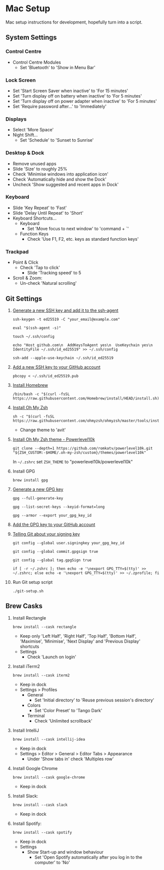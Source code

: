 Mac Setup
=========

Mac setup instructions for development, hopefully turn into a script.

System Settings
---------------

### Control Centre
- Control Centre Modules
  - Set 'Bluetooth' to 'Show in Menu Bar'

### Lock Screen
- Set 'Start Screen Saver when inactive' to 'For 15 minutes'
- Set 'Turn display off on battery when inactive' to 'For 5 minutes'
- Set 'Turn display off on power adapter when inactive' to 'For 5 minutes' 
- Set 'Require password after...' to 'Immediately' 

### Displays
- Select 'More Space'
- Night Shift...
  - Set 'Schedule' to 'Sunset to Sunrise'

### Desktop & Dock
- Remove unused apps
- Slide 'Size' to roughly 25%
- Check 'Minimise windows into application icon'
- Check 'Automatically hide and show the Dock'
- Uncheck 'Show suggested and recent apps in Dock'

### Keyboard
- Slide 'Key Repeat' to 'Fast'
- Slide 'Delay Until Repeat' to 'Short'
- Keyboard Shortcuts...
  - Keyboard
    - Set 'Move focus to next window' to 'command + `'
  - Function Keys
    - Check 'Use F1, F2, etc. keys as standard function keys'

### Trackpad
- Point & Click
  - Check 'Tap to click'
    - Slide 'Tracking speed' to 5
- Scroll & Zoom:
  - Un-check 'Natural scrolling'

Git Settings
------------

1. [Generate a new SSH key and add it to the ssh-agent](https://docs.github.com/en/authentication/connecting-to-github-with-ssh/generating-a-new-ssh-key-and-adding-it-to-the-ssh-agent)
    ```shell
   ssh-keygen -t ed25519 -C "your_email@example.com"

   eval "$(ssh-agent -s)"

   touch ~/.ssh/config

   echo "Host github.com\n  AddKeysToAgent yes\n  UseKeychain yes\n  IdentityFile ~/.ssh/id_ed25519" >> ~/.ssh/config

   ssh-add --apple-use-keychain ~/.ssh/id_ed25519
    ```

2. [Add a new SSH key to your GitHub account](https://docs.github.com/en/authentication/connecting-to-github-with-ssh/adding-a-new-ssh-key-to-your-github-account)
    ```shell
   pbcopy < ~/.ssh/id_ed25519.pub
    ```

3. [Install Homebrew](https://brew.sh/)
    ```shell
   /bin/bash -c "$(curl -fsSL https://raw.githubusercontent.com/Homebrew/install/HEAD/install.sh)"
    ```

4. [Install Oh My Zsh](https://ohmyz.sh/#install)
    ```shell
   sh -c "$(curl -fsSL https://raw.githubusercontent.com/ohmyzsh/ohmyzsh/master/tools/install.sh)"
    ```
    - Change theme to 'avit'

5. [Install Oh My Zsh theme - Powerlevel10k](https://github.com/romkatv/powerlevel10k?#oh-my-zsh)
    ```shell
   git clone --depth=1 https://github.com/romkatv/powerlevel10k.git "${ZSH_CUSTOM:-$HOME/.oh-my-zsh/custom}/themes/powerlevel10k"
    ```
   In `~/.zshrc` set `ZSH_THEME` to "powerlevel10k/powerlevel10k"

6. Install GPG
    ```shell
   brew install gpg
    ```

7. [Generate a new GPG key](https://docs.github.com/en/authentication/managing-commit-signature-verification/generating-a-new-gpg-key)
    ```shell
   gpg --full-generate-key

   gpg --list-secret-keys --keyid-format=long

   gpg --armor --export your_gpg_key_id
    ```

8. [Add the GPG key to your GitHub account](https://docs.github.com/en/authentication/managing-commit-signature-verification/adding-a-gpg-key-to-your-github-account)

9. [Telling Git about your signing key](https://docs.github.com/en/authentication/managing-commit-signature-verification/telling-git-about-your-signing-key)
    ```shell
   git config --global user.signingkey your_gpg_key_id

   git config --global commit.gpgsign true

   git config --global tag.gpgSign true

   if [ -r ~/.zshrc ]; then echo -e '\nexport GPG_TTY=$(tty)' >> ~/.zshrc; else echo -e '\nexport GPG_TTY=$(tty)' >> ~/.zprofile; fi
    ```

10. Run Git setup script
    ```shell
    ./git-setup.sh
    ```

Brew Casks
----------

1. Install Rectangle
    ```shell
    brew install --cask rectangle
    ```
   - Keep only 'Left Half', 'Right Half', 'Top Half', 'Bottom Half', 'Maximise', 'Minimise', 'Next Display' and 
   'Previous Display' shortcuts
   - Settings
     - Check 'Launch on login'

2. Install iTerm2
    ```shell
    brew install --cask iterm2
    ```
    - Keep in dock
    - Settings > Profiles
      - General
        - Set 'Initial directory' to 'Reuse previous session's directory'
      - Colors
        - Set 'Color Preset' to 'Tango Dark'
      - Terminal
        - Check 'Unlimited scrollback'

3. Install IntelliJ
    ```shell
    brew install --cask intellij-idea
    ```
   - Keep in dock
   - Settings > Editor > General > Editor Tabs > Appearance
     - Under 'Show tabs in' check 'Multiples row'

4. Install Google Chrome
    ```shell
    brew install --cask google-chrome
    ```
    - Keep in dock

5. Install Slack:
    ```shell
    brew install --cask slack
    ```
    - Keep in dock

6. Install Spotify:
    ```shell
    brew install --cask spotify
    ```
    - Keep in dock
    - Settings
      - Show Start-up and window behaviour
        - Set 'Open Spotify automatically after you log in to the computer' to 'No'
